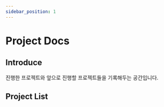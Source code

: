 ```yaml
---
sidebar_position: 1
---
```


# Project Docs

## Introduce

진행한 프로젝트와 앞으로 진행할 프로젝트들을 기록해두는 공간입니다.

## Project List
